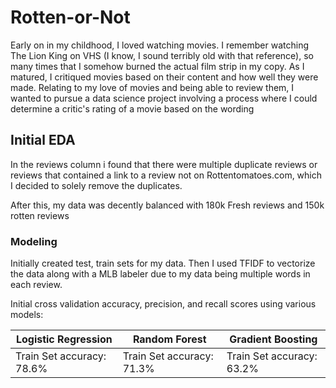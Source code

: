 # Rotten-or-Not

Early on in my childhood, I loved watching movies. I remember watching The Lion King on VHS (I know, I sound terribly old with that reference), so many times that I somehow burned the actual film strip in my copy. As I matured, I critiqued movies based on their content and how well they were made. Relating to my love of movies and being able to review them, I wanted to pursue a data science project involving a process where I could determine a critic's rating of a movie based on the wording

## Initial EDA
In the reviews column i found that there were multiple duplicate reviews or reviews that contained a link to a review not on Rottentomatoes.com, which I decided to solely remove the duplicates. 

After this, my data was decently balanced with 180k Fresh reviews and 150k rotten reviews

### Modeling
Initially created test, train sets for my data. Then I used TFIDF to vectorize the data along with a MLB labeler due to my data being multiple words in each review.

Initial cross validation accuracy, precision, and recall scores using various models:

**Logistic Regression** | **Random Forest** | **Gradient Boosting**
----------------------- | ----------------- | --------------------
Train Set accuracy: 78.6% | Train Set accuracy: 71.3% | Train Set accuracy: 63.2%



